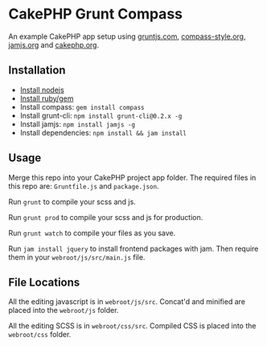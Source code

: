 # CakePHP Grunt Compass

An example CakePHP app setup using [gruntjs.com](http://gruntjs.com),
[compass-style.org](http://compass-style.org), [jamjs.org](http://jamjs.org)
and [cakephp.org](http://cakephp.org).

## Installation

* [Install nodejs](https://github.com/joyent/node/wiki/Installation)
* [Install ruby/gem](http://docs.rubygems.org/read/chapter/3)
* Install compass: `gem install compass`
* Install grunt-cli: `npm install grunt-cli@0.2.x -g`
* Install jamjs: `npm install jamjs -g`
* Install dependencies: `npm install && jam install`

## Usage

Merge this repo into your CakePHP project app folder. The required files in this repo
are: `Gruntfile.js` and `package.json`.

Run `grunt` to compile your scss and js.

Run `grunt prod` to compile your scss and js for production.

Run `grunt watch` to compile your files as you save.

Run `jam install jquery` to install frontend packages with jam. Then require
them in your `webroot/js/src/main.js` file.

## File Locations

All the editing javascript is in `webroot/js/src`. Concat'd and minified are placed
into the `webroot/js` folder.

All the editing SCSS is in `webroot/css/src`. Compiled CSS is placed into the
`webroot/css` folder.

